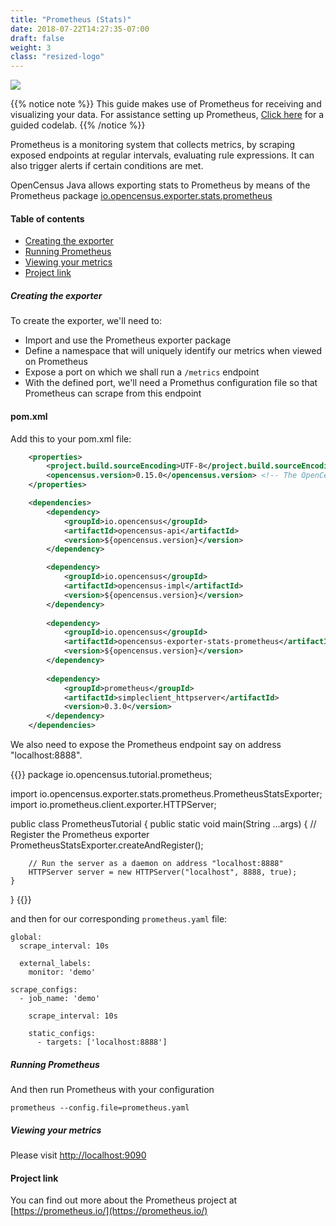 ```yaml
---
title: "Prometheus (Stats)"
date: 2018-07-22T14:27:35-07:00
draft: false
weight: 3
class: "resized-logo"
---
```


![](/img/prometheus-logo.png)

{{% notice note %}}
This guide makes use of Prometheus for receiving and visualizing your data. For assistance setting up Prometheus, [Click here](/codelabs/prometheus) for a guided codelab.
{{% /notice %}}

Prometheus is a monitoring system that collects metrics, by scraping
exposed endpoints at regular intervals, evaluating rule expressions.
It can also trigger alerts if certain conditions are met.

OpenCensus Java allows exporting stats to Prometheus by means of the Prometheus package
[io.opencensus.exporter.stats.prometheus](https://www.javadoc.io/doc/io.opencensus/opencensus-exporter-stats-prometheus)

#### Table of contents
- [Creating the exporter](#creating-the-exporter)
- [Running Prometheus](#running-prometheus)
- [Viewing your metrics](#viewing-your-metrics)
- [Project link](#project-link)

##### Creating the exporter
To create the exporter, we'll need to:

* Import and use the Prometheus exporter package
* Define a namespace that will uniquely identify our metrics when viewed on Prometheus
* Expose a port on which we shall run a `/metrics` endpoint
* With the defined port, we'll need a Promethus configuration file so that Prometheus can scrape from this endpoint


#### pom.xml

Add this to your pom.xml file:

```xml
    <properties>
        <project.build.sourceEncoding>UTF-8</project.build.sourceEncoding>
        <opencensus.version>0.15.0</opencensus.version> <!-- The OpenCensus version to use -->
    </properties>

    <dependencies>
        <dependency>
            <groupId>io.opencensus</groupId>
            <artifactId>opencensus-api</artifactId>
            <version>${opencensus.version}</version>
        </dependency>

        <dependency>
            <groupId>io.opencensus</groupId>
            <artifactId>opencensus-impl</artifactId>
            <version>${opencensus.version}</version>
        </dependency>
        
        <dependency>
            <groupId>io.opencensus</groupId>
            <artifactId>opencensus-exporter-stats-prometheus</artifactId>
            <version>${opencensus.version}</version>
        </dependency>
 
        <dependency>
            <groupId>prometheus</groupId>
            <artifactId>simpleclient_httpserver</artifactId>
            <version>0.3.0</version>
        </dependency>
    </dependencies>
```

We also need to expose the Prometheus endpoint say on address "localhost:8888".

{{<highlight java>}}
package io.opencensus.tutorial.prometheus;

import io.opencensus.exporter.stats.prometheus.PrometheusStatsExporter;
import io.prometheus.client.exporter.HTTPServer;

public class PrometheusTutorial {
    public static void main(String ...args) {
        // Register the Prometheus exporter
        PrometheusStatsExporter.createAndRegister();
        
        // Run the server as a daemon on address "localhost:8888"
        HTTPServer server = new HTTPServer("localhost", 8888, true);
    }
}
{{</highlight>}}

and then for our corresponding `prometheus.yaml` file:

```shell
global:
  scrape_interval: 10s

  external_labels:
    monitor: 'demo'

scrape_configs:
  - job_name: 'demo'

    scrape_interval: 10s

    static_configs:
      - targets: ['localhost:8888']
```

##### Running Prometheus
And then run Prometheus with your configuration
```shell
prometheus --config.file=prometheus.yaml
```

##### Viewing your metrics
Please visit [http://localhost:9090](http://localhost:9090)

#### Project link
You can find out more about the Prometheus project at [https://prometheus.io/](https://prometheus.io/)
